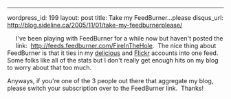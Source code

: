 --- 
wordpress_id: 199
layout: post
title: Take my FeedBurner&#8230;please
disqus_url: http://blog.sideline.ca/2005/11/01/take-my-feedburnerplease/

<a title="Subscribe to my feed, Fire in the Hole" href="http://feeds.feedburner.com/FireInTheHole" rel="alternate"><img alt="" hspace="10" src="http://www.feedburner.com/fb/images/pub/flchklt.gif" align="left" vspace="10" /></a> 
<p>I've been playing with FeedBurner for a while now but haven't posted the link:  <a href="http://feeds.feedburner.com/FireInTheHole">http://feeds.feedburner.com/FireInTheHole</a>.  The nice thing about FeedBurner is that it ties in my <a href="http://del.icio.us/mm53bar">delicious</a> and <a href="http://www.flickr.com/photos/aream">Flickr</a> accounts into one feed. Some folks like all of the stats but I don't really get enough hits on my blog to worry about that too much.</p>
<p>Anyways, if you're one of the 3 people out there that aggregate my blog, please switch your subscription over to the FeedBurner link.  Thanks!</p>
